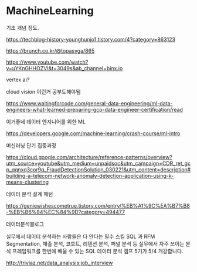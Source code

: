 # MachineLearning
기초 개념 정도.



https://techblog-history-younghunjo1.tistory.com/4?category=863123


https://brunch.co.kr/@topasvga/865

https://www.youtube.com/watch?v=uYKnGHHOZVI&t=3049s&ab_channel=binx.io

vertex ai?

cloud vision 이런거 공부도해야됌


https://www.waitingforcode.com/general-data-engineering/ml-data-engineers-what-learned-preparing-gcp-data-engineer-certification/read

이거좋네 데이터 엔지니어를 위한 ML


https://developers.google.com/machine-learning/crash-course/ml-intro

머신러닝 단기 집중과정



https://cloud.google.com/architecture/reference-patterns/overview?utm_source=youtube&utm_medium=unpaidsoc&utm_campaign=CDR_ret_gcp_qqnxq3cor9q_FraudDetectionSolution_030221&utm_content=description#building-a-telecom-network-anomaly-detection-application-using-k-means-clustering

데이터 분석 설계 패턴


https://geniewishescometrue.tistory.com/entry/%EB%A1%9C%EA%B7%B8-%EB%B6%84%EC%84%9D?category=494477

데이터분석블로그


실무에서 데이터 분석하는 사람들은 다 안다는 필수 스킬 SQL 과 RFM Segmentation, 매출 분석, 코호트, 리텐션 분석, 퍼널 분석 등 실무에서 자주 쓰이는 분석 프레임워크를 한번에 배울 수 있는 SQL 데이터 분석 캠프 5기가 5/4 개강합니다.

http://triviaz.net/data_analysis:job_interview
